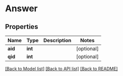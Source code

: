 # Answer

## Properties
Name | Type | Description | Notes
------------ | ------------- | ------------- | -------------
**aid** | **int** |  | [optional] 
**qid** | **int** |  | [optional] 

[[Back to Model list]](../README.md#documentation-for-models) [[Back to API list]](../README.md#documentation-for-api-endpoints) [[Back to README]](../README.md)


